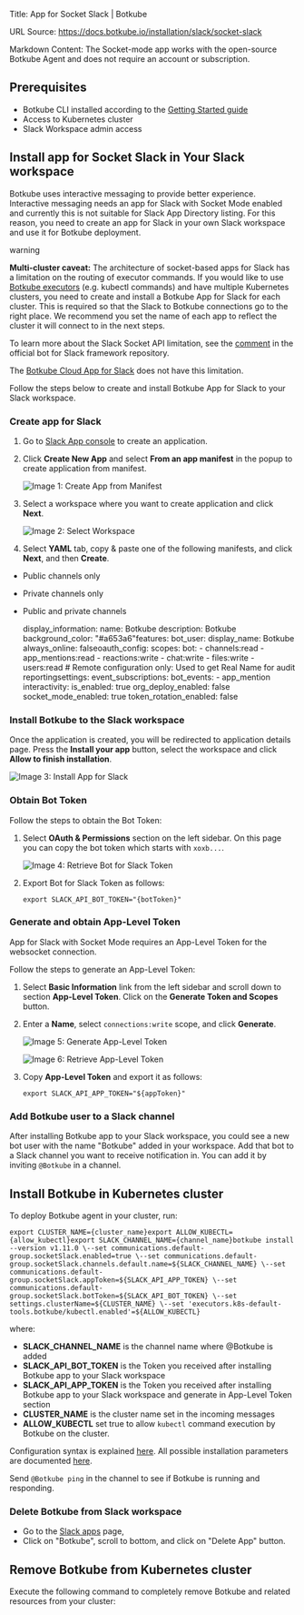 Title: App for Socket Slack | Botkube

URL Source: https://docs.botkube.io/installation/slack/socket-slack

Markdown Content:
The Socket-mode app works with the open-source Botkube Agent and does not require an account or subscription.

Prerequisites[​](#prerequisites "Direct link to Prerequisites")
---------------------------------------------------------------

*   Botkube CLI installed according to the [Getting Started guide](https://docs.botkube.io/cli/getting-started#installation)
*   Access to Kubernetes cluster
*   Slack Workspace admin access

Install app for Socket Slack in Your Slack workspace[​](#install-app-for-socket-slack-in-your-slack-workspace "Direct link to Install app for Socket Slack in Your Slack workspace")
------------------------------------------------------------------------------------------------------------------------------------------------------------------------------------

Botkube uses interactive messaging to provide better experience. Interactive messaging needs an app for Slack with Socket Mode enabled and currently this is not suitable for Slack App Directory listing. For this reason, you need to create an app for Slack in your own Slack workspace and use it for Botkube deployment.

warning

**Multi-cluster caveat:** The architecture of socket-based apps for Slack has a limitation on the routing of executor commands. If you would like to use [Botkube executors](https://docs.botkube.io/plugins/) (e.g. kubectl commands) and have multiple Kubernetes clusters, you need to create and install a Botkube App for Slack for each cluster. This is required so that the Slack to Botkube connections go to the right place. We recommend you set the name of each app to reflect the cluster it will connect to in the next steps.

To learn more about the Slack Socket API limitation, see the [comment](https://github.com/slackapi/bolt-js/issues/1263#issuecomment-1006372826) in the official bot for Slack framework repository.

The [Botkube Cloud App for Slack](https://docs.botkube.io/installation/slack/cloud-slack) does not have this limitation.

Follow the steps below to create and install Botkube App for Slack to your Slack workspace.

### Create app for Slack[​](#create-app-for-slack "Direct link to Create app for Slack")

1.  Go to [Slack App console](https://api.slack.com/apps) to create an application.
    
2.  Click **Create New App** and select **From an app manifest** in the popup to create application from manifest.
    
    ![Image 1: Create App from Manifest](https://docs.botkube.io/assets/images/slack_add_app-716017a6575f393b49e2cd157c67fe48.png)
    
3.  Select a workspace where you want to create application and click **Next**.
    
    ![Image 2: Select Workspace](https://docs.botkube.io/assets/images/slack_select_workspace-082c3680c0653a819d556756493134d8.png)
    
4.  Select **YAML** tab, copy & paste one of the following manifests, and click **Next**, and then **Create**.
    

*   Public channels only
*   Private channels only
*   Public and private channels

    display_information:  name: Botkube  description: Botkube  background_color: "#a653a6"features:  bot_user:    display_name: Botkube    always_online: falseoauth_config:  scopes:    bot:      - channels:read      - app_mentions:read      - reactions:write      - chat:write      - files:write      - users:read # Remote configuration only: Used to get Real Name for audit reportingsettings:  event_subscriptions:    bot_events:      - app_mention  interactivity:    is_enabled: true  org_deploy_enabled: false  socket_mode_enabled: true  token_rotation_enabled: false

### Install Botkube to the Slack workspace[​](#install-botkube-to-the-slack-workspace "Direct link to Install Botkube to the Slack workspace")

Once the application is created, you will be redirected to application details page. Press the **Install your app** button, select the workspace and click **Allow to finish installation**.

![Image 3: Install App for Slack](https://docs.botkube.io/assets/images/slack_install_app-0c2fea83804d9a29ffe593d491d699c5.png)

### Obtain Bot Token[​](#obtain-bot-token "Direct link to Obtain Bot Token")

Follow the steps to obtain the Bot Token:

1.  Select **OAuth & Permissions** section on the left sidebar. On this page you can copy the bot token which starts with `xoxb...`.
    
    ![Image 4: Retrieve Bot for Slack Token](https://docs.botkube.io/assets/images/slack_retrieve_bot_token-98639453c7d18970dca8a4727a1c149e.png)
    
2.  Export Bot for Slack Token as follows:
    
        export SLACK_API_BOT_TOKEN="{botToken}"
    

### Generate and obtain App-Level Token[​](#generate-and-obtain-app-level-token "Direct link to Generate and obtain App-Level Token")

App for Slack with Socket Mode requires an App-Level Token for the websocket connection.

Follow the steps to generate an App-Level Token:

1.  Select **Basic Information** link from the left sidebar and scroll down to section **App-Level Token**. Click on the **Generate Token and Scopes** button.
    
2.  Enter a **Name**, select `connections:write` scope, and click **Generate**.
    
    ![Image 5: Generate App-Level Token](https://docs.botkube.io/assets/images/slack_generate_app_token-685ab59995edd5495a5f5cca626ae895.png)
    
    ![Image 6: Retrieve App-Level Token](https://docs.botkube.io/assets/images/slack_retrieve_app_token-512945b00d08d0fdcb7a25a09ec5a950.png)
    
3.  Copy **App-Level Token** and export it as follows:
    
        export SLACK_API_APP_TOKEN="${appToken}"
    

### Add Botkube user to a Slack channel[​](#add-botkube-user-to-a-slack-channel "Direct link to Add Botkube user to a Slack channel")

After installing Botkube app to your Slack workspace, you could see a new bot user with the name "Botkube" added in your workspace. Add that bot to a Slack channel you want to receive notification in. You can add it by inviting `@Botkube` in a channel.

Install Botkube in Kubernetes cluster[​](#install-botkube-in-kubernetes-cluster "Direct link to Install Botkube in Kubernetes cluster")
---------------------------------------------------------------------------------------------------------------------------------------

To deploy Botkube agent in your cluster, run:

    export CLUSTER_NAME={cluster_name}export ALLOW_KUBECTL={allow_kubectl}export SLACK_CHANNEL_NAME={channel_name}botkube install --version v1.11.0 \--set communications.default-group.socketSlack.enabled=true \--set communications.default-group.socketSlack.channels.default.name=${SLACK_CHANNEL_NAME} \--set communications.default-group.socketSlack.appToken=${SLACK_API_APP_TOKEN} \--set communications.default-group.socketSlack.botToken=${SLACK_API_BOT_TOKEN} \--set settings.clusterName=${CLUSTER_NAME} \--set 'executors.k8s-default-tools.botkube/kubectl.enabled'=${ALLOW_KUBECTL}

where:

*   **SLACK\_CHANNEL\_NAME** is the channel name where @Botkube is added
*   **SLACK\_API\_BOT\_TOKEN** is the Token you received after installing Botkube app to your Slack workspace
*   **SLACK\_API\_APP\_TOKEN** is the Token you received after installing Botkube app to your Slack workspace and generate in App-Level Token section
*   **CLUSTER\_NAME** is the cluster name set in the incoming messages
*   **ALLOW\_KUBECTL** set true to allow `kubectl` command execution by Botkube on the cluster.

Configuration syntax is explained [here](https://docs.botkube.io/self-hosted-configuration). All possible installation parameters are documented [here](https://docs.botkube.io/self-hosted-configuration/helm-chart-parameters).

Send `@Botkube ping` in the channel to see if Botkube is running and responding.

### Delete Botkube from Slack workspace[​](#delete-botkube-from-slack-workspace "Direct link to Delete Botkube from Slack workspace")

*   Go to the [Slack apps](https://api.slack.com/apps) page,
*   Click on "Botkube", scroll to bottom, and click on "Delete App" button.

Remove Botkube from Kubernetes cluster[​](#remove-botkube-from-kubernetes-cluster "Direct link to Remove Botkube from Kubernetes cluster")
------------------------------------------------------------------------------------------------------------------------------------------

Execute the following command to completely remove Botkube and related resources from your cluster:
